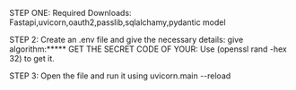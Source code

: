 STEP ONE:
Required Downloads:
Fastapi,uvicorn,oauth2,passlib,sqlalchamy,pydantic model

STEP 2:
Create an .env file and give the necessary details:
give algorithm:*****
GET THE SECRET CODE OF YOUR:
Use (openssl rand -hex 32) to get it.

STEP 3:
Open the file and run it using uvicorn.main --reload
